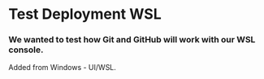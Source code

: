 # Test Deployment WSL

### We wanted to test how Git and GitHub will work with our WSL console.

Added from Windows - UI/WSL.
